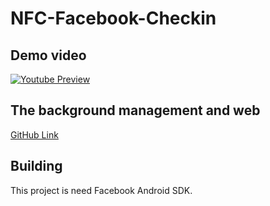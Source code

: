 NFC-Facebook-Checkin
=====================


## Demo video
[![Youtube Preview](http://img.youtube.com/vi/Dd5PLXTNm88/0.jpg)](https://www.youtube.com/watch?v=Dd5PLXTNm88)

## The background management and web
[GitHub Link](https://github.com/denny0223/NFC-Facebook-Checkin-web/blob/master)

## Building
This project is need Facebook Android SDK.
